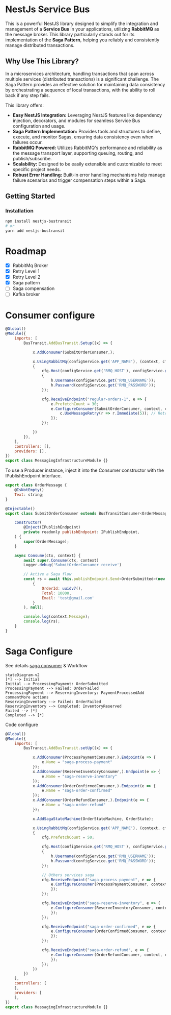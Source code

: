 # NestJs Service Bus

This is a powerful NestJS library designed to simplify the integration and management of a **Service Bus** in your applications, utilizing **RabbitMQ** as the message broker. This library particularly stands out for its implementation of the **Saga Pattern**, helping you reliably and consistently manage distributed transactions.

## Why Use This Library?

In a microservices architecture, handling transactions that span across multiple services (distributed transactions) is a significant challenge. The Saga Pattern provides an effective solution for maintaining data consistency by orchestrating a sequence of local transactions, with the ability to roll back if any step fails.

This library offers:

* **Easy NestJS Integration:** Leveraging NestJS features like dependency injection, decorators, and modules for seamless Service Bus configuration and usage.
* **Saga Pattern Implementation:** Provides tools and structures to define, execute, and monitor Sagas, ensuring data consistency even when failures occur.
* **RabbitMQ Powered:** Utilizes RabbitMQ's performance and reliability as the message transport layer, supporting queuing, routing, and publish/subscribe.
* **Scalability:** Designed to be easily extensible and customizable to meet specific project needs.
* **Robust Error Handling:** Built-in error handling mechanisms help manage failure scenarios and trigger compensation steps within a Saga.

## Getting Started

### Installation
```bash
npm install nestjs-bustransit
# or
yarn add nestjs-bustransit
```

# Roadmap
- [x] RabbitMq Broker
- [x] Retry Level 1
- [x] Retry Level 2
- [x] Saga pattern
- [ ] Saga compensation
- [ ] Kafka broker

# Consumer configure
```javascript
@Global()
@Module({
    imports: [
        BusTransit.AddBusTransit.Setup((x) => {

            x.AddConsumer(SubmitOrderConsumer,);

            x.UsingRabbitMq(configService.get('APP_NAME'), (context, cfg) =>
            {
                cfg.Host(configService.get('RMQ_HOST'), configService.get('RMQ_VHOST'), (h) =>
                {
                    h.Username(configService.get('RMQ_USERNAME'));
                    h.Password(configService.get('RMQ_PASSWORD'));
                });

                cfg.ReceiveEndpoint("regular-orders-1", e => {
                    e.PrefetchCount = 30;
                    e.ConfigureConsumer(SubmitOrderConsumer, context, c => {
                        c.UseMessageRetry(r => r.Immediate(5)); // Retry 5 times
                    });
                });

            })
        }),
    ],
    controllers: [],
    providers: [],
})
export class MessagingInfrastructureModule {}
```

To use a Producer instance, inject it into the Consumer constructor with the IPublishEndpoint interface.
```javascript
export class OrderMessage {
    @IsNotEmpty()
    Text: string;
}

@Injectable()
export class SubmitOrderConsumer extends BusTransitConsumer<OrderMessage> {

    constructor(
        @Inject(IPublishEndpoint)
        private readonly publishEndpoint: IPublishEndpoint,
    ) {
        super(OrderMessage);
    }

    async Consume(ctx, context) {
        await super.Consume(ctx, context)
        Logger.debug('SubmitOrderConsumer receive')

        // Active a Saga flow
        const rs = await this.publishEndpoint.Send<OrderSubmitted>(new OrderSubmitted(
            {
                OrderId: uuidv7(),
                Total: 10000,
                Email: 'test@gmail.com'
            }
        ), null);

        console.log(context.Message);
        console.log(rs);
    }
}
```

# Saga Configure
See details <a href="https://github.com/diepnghitinh/nestjs-bustransit/tree/main/example/src/infrastructure/messaging/sagas" target="_blank">saga consumer</a> & Workflow

```mermaid
stateDiagram-v2
[*] --> Initial
Initial --> ProcessingPayment: OrderSubmitted
ProcessingPayment --> Failed: OrderFailed
ProcessingPayment --> ReservingInventory: PaymentProcessedAdd commentMore actions
ReservingInventory --> Failed: OrderFailed
ReservingInventory --> Completed: InventoryReserved
Failed --> [*]
Completed --> [*]
```

Code configure
```javascript
@Global()
@Module({
    imports: [
        BusTransit.AddBusTransit.setUp((x) => {

            x.AddConsumer(ProcessPaymentConsumer,).Endpoint(e => {
                e.Name = "saga-process-payment"
            });
            x.AddConsumer(ReserveInventoryConsumer,).Endpoint(e => {
                e.Name = "saga-reserve-inventory"
            });
            x.AddConsumer(OrderConfirmedConsumer,).Endpoint(e => {
                e.Name = "saga-order-confirmed"
            });
            x.AddConsumer(OrderRefundConsumer,).Endpoint(e => {
                e.Name = "saga-order-refund"
            });

            x.AddSagaStateMachine(OrderStateMachine, OrderState);

            x.UsingRabbitMq(configService.get('APP_NAME'), (context, cfg) =>
            {
                cfg.PrefetchCount = 50;

                cfg.Host(configService.get('RMQ_HOST'), configService.get('RMQ_VHOST'), (h) =>
                {
                    h.Username(configService.get('RMQ_USERNAME'));
                    h.Password(configService.get('RMQ_PASSWORD'));
                });

                // Others services saga
                cfg.ReceiveEndpoint("saga-process-payment", e => {
                    e.ConfigureConsumer(ProcessPaymentConsumer, context, c => {
                    });
                });

                cfg.ReceiveEndpoint("saga-reserve-inventory", e => {
                    e.ConfigureConsumer(ReserveInventoryConsumer, context, c => {
                    });
                });

                cfg.ReceiveEndpoint("saga-order-confirmed", e => {
                    e.ConfigureConsumer(OrderConfirmedConsumer, context, c => {
                    });
                });

                cfg.ReceiveEndpoint("saga-order-refund", e => {
                    e.ConfigureConsumer(OrderRefundConsumer, context, c => {
                    });
                });
            })
        })
    ],
    controllers: [
    ],
    providers: [
    ],
})
export class MessagingInfrastructureModule {}
```